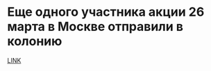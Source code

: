 # Еще одного участника акции 26 марта в Москве отправили в колонию



[LINK](https://varlamov.ru/2389059.html)